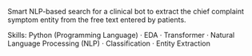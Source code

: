 Smart NLP-based search for a clinical bot to extract the chief complaint symptom entity from the free text entered by patients.

Skills: Python (Programming Language) · EDA · Transformer · Natural Language Processing (NLP) · Classification · Entity Extraction
